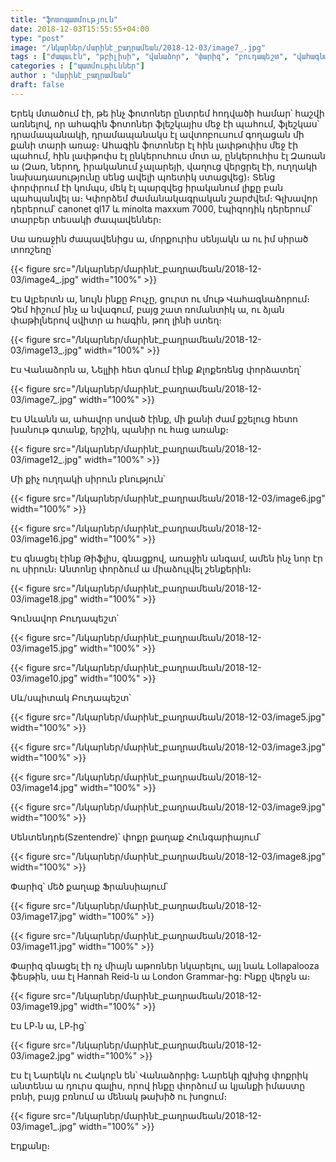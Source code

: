 ```yaml
---
title: "ֆոտոպատմություն"
date: 2018-12-03T15:55:55+04:00
type: "post"
image: "/նկարներ/մարինէ_բաղրամեան/2018-12-03/image7_.jpg"
tags : ["ժապաւէն", "թբիլիսի", "վանաձոր", "փարիզ", "բուդապեշտ", "վահագնաձոր"]
categories : ["պատմութիւններ"]
author : "մարինէ_բաղրամեան"
draft: false
--- 
```


Երեկ մտածում էի, թե ինչ ֆոտոներ ընտրեմ հոդվածի համար՝ հաշվի առնելով, որ ահագին ֆոտոներ ֆլեշկայիս մեջ էի պահում, ֆլեշկաս՝ դրամապանակի, դրամապանակս էլ ավտոբուսում գողացան մի քանի տարի առաջ։ Ահագին ֆոտոներ էլ հին լափթոփիս մեջ էի պահում, հին լափթոփս էլ ընկերուհուս մոտ ա, ընկերուհիս էլ Զառան ա (Զառ, ներող, իրականում չալարեյի, վաղուց վերցրել էի, ուղղակի նախադասությունը սենց ավելի պոետիկ ստացվեց)։ Տենց փորփրում էի կոմպս, մեկ էլ պարզվեց իրականում լիքը բան պահպանվել ա։ Կփորձեմ ժամանակագրական շարժվեմ։ Գլխավոր դերերում՝ canonet ql17 և minolta maxxum 7000, էպիզոդիկ դերերում՝ տարբեր տեսակի ժապավեններ։

Սա առաջին ժապավենիցս ա, մորքուրիս սենյակն ա ու իմ սիրած տոռշեռը՝

{{< figure src="/նկարներ/մարինէ_բաղրամեան/2018-12-03/image4_.jpg" width="100%" >}}

Էս Ալբերտն ա, նույն ինքը Բուչը, ցուրտ ու մութ Վահագնաձորում։ Չեմ հիշում ինչ ա նվագում, բայց շատ ռոմանտիկ ա, ու ձյան փաթիլներով սվիտր ա հագին, թող լինի ստեղ։

{{< figure src="/նկարներ/մարինէ_բաղրամեան/2018-12-03/image13_.jpg" width="100%" >}}

Էս Վանաձորն ա, Նելլիի հետ գնում էինք Քլոքեռենց փորձատեղ՝

{{< figure src="/նկարներ/մարինէ_բաղրամեան/2018-12-03/image7_.jpg" width="100%" >}}

Էս Սևանն ա, ահավոր սոված էինք, մի քանի ժամ քշելուց հետո խանութ գտանք, երշիկ, պանիր ու հաց առանք։

{{< figure src="/նկարներ/մարինէ_բաղրամեան/2018-12-03/image12_.jpg" width="100%" >}}

Մի քիչ ուղղակի սիրուն բնություն՝

{{< figure src="/նկարներ/մարինէ_բաղրամեան/2018-12-03/image6.jpg" width="100%" >}}

{{< figure src="/նկարներ/մարինէ_բաղրամեան/2018-12-03/image16.jpg" width="100%" >}}

Էս գնացել էինք Թիֆլիս, գնացքով, առաջին անգամ, ամեն ինչ նոր էր ու սիրուն։ Անտոնը փորձում ա միաձուլվել շենքերին։

{{< figure src="/նկարներ/մարինէ_բաղրամեան/2018-12-03/image18.jpg" width="100%" >}}

Գունավոր Բուդապեշտ՝

{{< figure src="/նկարներ/մարինէ_բաղրամեան/2018-12-03/image15.jpg" width="100%" >}}

{{< figure src="/նկարներ/մարինէ_բաղրամեան/2018-12-03/image10.jpg" width="100%" >}}

Սև/սպիտակ Բուդապեշտ՝


{{< figure src="/նկարներ/մարինէ_բաղրամեան/2018-12-03/image5.jpg" width="100%" >}}

{{< figure src="/նկարներ/մարինէ_բաղրամեան/2018-12-03/image3.jpg" width="100%" >}}

{{< figure src="/նկարներ/մարինէ_բաղրամեան/2018-12-03/image14.jpg" width="100%" >}}

{{< figure src="/նկարներ/մարինէ_բաղրամեան/2018-12-03/image9.jpg" width="100%" >}}

Սենտենդրե(Szentendre)՝ փոքր քաղաք Հունգարիայում՝

{{< figure src="/նկարներ/մարինէ_բաղրամեան/2018-12-03/image8.jpg" width="100%" >}}

Փարիզ՝ մեծ քաղաք Ֆրանսիայում՝

{{< figure src="/նկարներ/մարինէ_բաղրամեան/2018-12-03/image17.jpg" width="100%" >}}

{{< figure src="/նկարներ/մարինէ_բաղրամեան/2018-12-03/image11.jpg" width="100%" >}}

Փարիզ գնացել էի ոչ միայն աթոռներ նկարելու, այլ նաև Lollapalooza ֆեսթին, սա էլ Hannah Reid-ն ա London Grammar-ից: Ինքը վերջն ա։

{{< figure src="/նկարներ/մարինէ_բաղրամեան/2018-12-03/image19.jpg" width="100%" >}}

Էս LP֊ն ա, LP֊ից՝

{{< figure src="/նկարներ/մարինէ_բաղրամեան/2018-12-03/image2.jpg" width="100%" >}}

Էս էլ Նարեկն ու Հակոբն են՝ Վանաձորից։ Նարեկի գլխից փոքրիկ անտենա ա դուրս գալիս, որով ինքը փորձում ա կյանքի իմաստը բռնի, բայց բռնում ա մենակ թախիծ ու խոցում։

{{< figure src="/նկարներ/մարինէ_բաղրամեան/2018-12-03/image1_.jpg" width="100%" >}}

Էդքանը։
